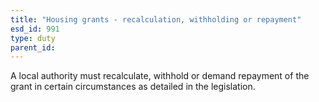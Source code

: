 ```yaml
---
title: "Housing grants - recalculation, withholding or repayment"
esd_id: 991
type: duty
parent_id:  
---
```


A local authority must recalculate, withhold or demand repayment of the grant in certain circumstances as detailed in the legislation.

